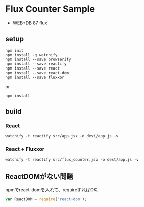 # Flux Counter Sample

* WEB+DB 87 flux

## setup

```
npm init
npm install -g watchify
npm install --save browserify
npm install --save reactify
npm install --save react
npm install --save react-dom
npm install --save fluxxor
```

or

```
npm install

```

## build

### React

```
watchify -t reactify src/app.jsx -o dest/app.js -v
```

### React + Fluxxor

```
watchify -t reactify src/flux_counter.jsx -o dest/app.js -v
```

## ReactDOMがない問題

npmでreact-domを入れて、requireすればOK.

```js
var ReactDOM = require('react-dom');
```